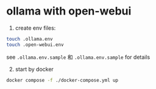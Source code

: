 # ollama with open-webui

1. create env files:

```sh
touch .ollama.env
touch .open-webui.env
```

see `.ollama.env.sample` 和 `.ollama.env.sample` for details

2. start by docker

```sh
docker compose -f ./docker-compose.yml up
```

